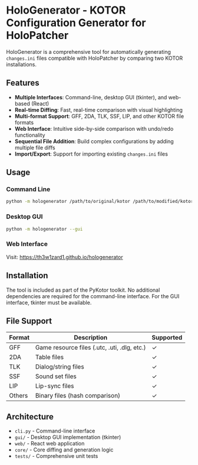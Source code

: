 # HoloGenerator - KOTOR Configuration Generator for HoloPatcher

HoloGenerator is a comprehensive tool for automatically generating `changes.ini` files compatible with HoloPatcher by comparing two KOTOR installations.

## Features

- **Multiple Interfaces**: Command-line, desktop GUI (tkinter), and web-based (React)
- **Real-time Diffing**: Fast, real-time comparison with visual highlighting
- **Multi-format Support**: GFF, 2DA, TLK, SSF, LIP, and other KOTOR file formats
- **Web Interface**: Intuitive side-by-side comparison with undo/redo functionality
- **Sequential File Addition**: Build complex configurations by adding multiple file diffs
- **Import/Export**: Support for importing existing `changes.ini` files

## Usage

### Command Line
```bash
python -m hologenerator /path/to/original/kotor /path/to/modified/kotor -o changes.ini
```

### Desktop GUI
```bash
python -m hologenerator --gui
```

### Web Interface
Visit: https://th3w1zard1.github.io/hologenerator

## Installation

The tool is included as part of the PyKotor toolkit. No additional dependencies are required for the command-line interface. For the GUI interface, tkinter must be available.

## File Support

| Format | Description | Supported |
|--------|-------------|-----------|
| GFF | Game resource files (.utc, .uti, .dlg, etc.) | ✓ |
| 2DA | Table files | ✓ |
| TLK | Dialog/string files | ✓ |
| SSF | Sound set files | ✓ |
| LIP | Lip-sync files | ✓ |
| Others | Binary files (hash comparison) | ✓ |

## Architecture

- `cli.py` - Command-line interface
- `gui/` - Desktop GUI implementation (tkinter)
- `web/` - React web application
- `core/` - Core diffing and generation logic
- `tests/` - Comprehensive unit tests
